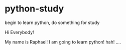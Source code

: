 # python-study
begin to learn python, do something for study


Hi Everybody!

My name is Raphael! I am going to learn python!
hah!
....
